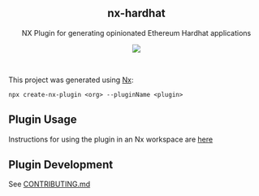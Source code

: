 <h2 align='center'>nx-hardhat</h2>

<p align='center'>NX Plugin for generating opinionated Ethereum Hardhat applications</p>

<p align='center'>
<a href='https://www.npmjs.com/package/nx-hardhat'>
  <img src='https://img.shields.io/npm/v/nx-hardhat?color=222&style=flat-square'>
</a>
</p>

<br>

This project was generated using [Nx](https://nx.dev):

```
npx create-nx-plugin <org> --pluginName <plugin>
```

## Plugin Usage

Instructions for using the plugin in an Nx workspace are [here](./packages/nx-hardhat)

## Plugin Development

See [CONTRIBUTING.md](./CONTRIBUTING.md)
